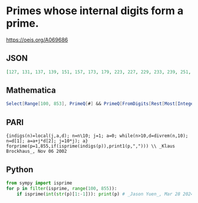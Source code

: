 # Primes whose internal digits form a prime\.
https://oeis.org/A069686
## JSON
```JSON
[127, 131, 137, 139, 151, 157, 173, 179, 223, 227, 229, 233, 239, 251, 257, 271, 277, 331, 337, 353, 359, 373, 379, 421, 431, 433, 439, 457, 479, 521, 523, 557, 571, 577, 631, 653, 659, 673, 677, 727, 733, 739, 751, 757, 773, 821, 823, 827, 829, 839, 853]
```
## Mathematica
```Mathematica
Select[Range[100, 853], PrimeQ[#] && PrimeQ[FromDigits[Rest[Most[IntegerDigits[#]]]]] &] (* _T. D. Noe_, Apr 05 2013 *)
```
## PARI
```PARI
{indigs(n)=local(j,a,d); n=n\10; j=1; a=0; while(n>10,d=divrem(n,10); n=d[1]; a=a+j*d[2]; j=10*j); a}
forprime(p=1,855,if(isprime(indigs(p)),print1(p,","))) \\ _Klaus Brockhaus_, Nov 06 2002
```
## Python
```Python
from sympy import isprime
for p in filter(isprime, range(100, 855)):
    if isprime(int(str(p)[1:-1])): print(p) # _Jason Yuen_, Mar 28 2024
```
